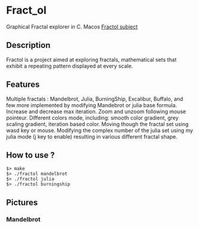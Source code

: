 # Fract_ol
Graphical Fractal explorer in C. Macos
[Fractol subject](https://cdn.intra.42.fr/pdf/pdf/3877/fract_ol.en.pdf)

## Description

Fractol is a project aimed at exploring fractals, mathematical sets that exhibit a repeating pattern displayed at every scale.

## Features

Multiple fractals : Mandelbrot, Julia, BurningShip, Excalibur, Buffalo, and few more implemented by modifying Mandebrot or julia base formula.
Increase and decrease max iteration.
Zoom and unzoom following mouse pointeur.
Different colors mode, including: smooth color gradient, grey scaling gradient, iteration based color.
Moving though the fractal set using wasd key or mouse.
Modifying the complex number of the julia set using my julia mode (j key to enable) resulting in various different fractal shape.


## How to use ?

```
$> make
$> ./fractol mandelbrot
$> ./fractol julia
$> ./fractol burningship
```

## Pictures
### Mandelbrot
